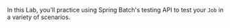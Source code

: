 In this Lab, you'll practice using Spring Batch's testing API to test your `Job` in a variety of scenarios.
